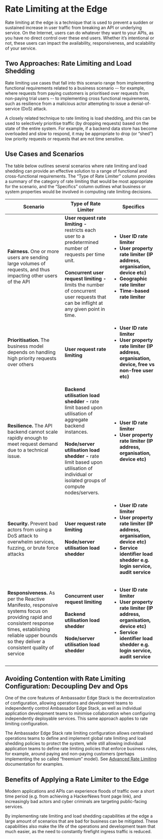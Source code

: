 # Rate Limiting at the Edge

Rate limiting at the edge is a technique that is used to prevent a sudden or sustained increase in user traffic from breaking an API or underlying service. On the Internet, users can do whatever they want to your APIs, as you have no direct control over these end users. Whether it’s intentional or not, these users can impact the availability, responsiveness, and scalability of your service.

## Two Approaches: Rate Limiting and Load Shedding

Rate limiting use cases that fall into this scenario range from implementing functional requirements related to a business scenario -- for example, where requests from paying customers is prioritised over requests from non-paying trial users -- to implementing cross functional requirements, such as resilience from a malicious actor attempting to issue a denial-of-service (DoS) attack.

A closely related technique to rate limiting is load shedding, and this can be used to selectively prioritise traffic (by dropping requests) based on the state of the entire system. For example, if a backend data store has become overloaded and slow to respond, it may be appropriate to drop (or “shed”) low priority requests or requests that are not time sensitive.

## Use Cases and Scenarios

The table below outlines several scenarios where rate limiting and load shedding can provide an effective solution to a range of functional and cross-functional requirements. The “Type of Rate Limiter” column provides a summary of the category of rate limiting that would be most appropriate for the scenario, and the “Specifics” column outlines what business or system properties would be involved in computing rate limiting decisions.

| Scenario | Type of Rate Limiter | Specifics
| --- | --- | --- |
**Fairness.** One or more users are sending large volumes of requests, and thus impacting other users of the API | **User request rate limiting -** restricts each user to a predetermined number of requests per time unit.<br><br>**Concurrent user request limiting -** limits the number of concurrent user requests that can be inflight at any given point in time. | <ul><li>**User ID rate limiter**</li><li>**User property rate limiter (IP address, organisation, device etc)**</li><li>**Geographic rate limiter**</li><li>**Time-based rate limiter**</li></ul> 
**Prioritisation.** The business model depends on handling high priority requests over others | **User request rate limiting** |<ul><li>**User ID rate limiter**</li><li>**User property rate limiter (IP address, organisation, device, free vs non-free user etc)**</li></ul>
**Resilience.** The API backend cannot scale rapidly enough to meet request demand due to a technical issue. | **Backend utilisation load shedder -** rate limit based upon utilisation of aggregate backend instances.<br><br>**Node/server utilisation load shedder -** rate limit based upon utilisation of individual or isolated groups of compute nodes/servers. |<ul><li>**User ID rate limiter**</li><li>**User property rate limiter (IP address, organisation, device etc)**</li></ul>
**Security.** Prevent bad actors from using a DoS attack to overwhelm services, fuzzing, or brute force attacks |**User request rate limiting**<br><br>**Node/server utilisation load shedder** | <ul><li>**User ID rate limiter**</li><li>**User property rate limiter (IP address, organisation, device etc)**</li><li>**Service identifier load shedder e.g. login service, audit service**</li></ul>
**Responsiveness.** As per the Reactive Manifesto, responsive systems focus on providing rapid and consistent response times, establishing reliable upper bounds so they deliver a consistent quality of service | **Concurrent user request limiting**<br><br>**Backend utilisation load shedder**<br><br>**Node/server utilisation load shedder** | <ul><li>**User ID rate limiter**</li><li>**User property rate limiter (IP address, organisation, device etc)**</li><li>**Service identifier load shedder e.g. login service, audit service**</li></ul>

## Avoiding Contention with Rate Limiting Configuration: Decoupling Dev and Ops

One of the core features of Ambassador Edge Stack is the decentralization of configuration, allowing operations and development teams to independently control Ambassador Edge Stack, as well as individual application development teams to minimise collaboration when configuring independently deployable services. This same approach applies to rate limiting configuration.

The Ambassador Edge Stack rate limiting configuration allows centralised operations teams to define and implement global rate limiting and load shedding policies to protect the system, while still allowing individual application teams to define rate limiting policies that enforce business rules, for example, around paying and non-paying customers (perhaps implementing the so called “freemium” model). See [Advanced Rate Limiting](/user-guide/advanced-rate-limiting) documentation for examples.

## Benefits of Applying a Rate Limiter to the Edge

Modern applications and APIs can experience floods of traffic over a short time period (e.g. from achieving a HackerNews front page link), and increasingly bad actors and cyber criminals are targeting public-facing services.

By implementing rate limiting and load shedding capabilities at the edge a large amount of scenarios that are bad for business can be mitigated. These capabilities also make the life of the operations and development team that much easier, as the need to constantly firefight ingress traffic is reduced.
